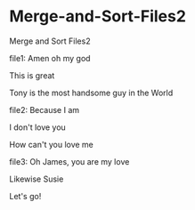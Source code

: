 # Merge-and-Sort-Files2
Merge and Sort Files2

file1:
Amen oh my god

This is great

Tony is the most handsome guy in the World

file2:
Because I am

I don't love you

How can't you love me


file3:
Oh James, you are my love

Likewise Susie

Let's go!



